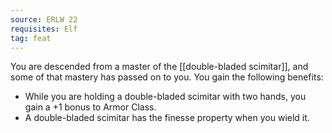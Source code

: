 ```yaml
---
source: ERLW 22
requisites: Elf
tag: feat
---
```


You are descended from a master of the [[double-bladed scimitar]], and some of that mastery has passed on to you. You gain the following benefits:

- While you are holding a double-bladed scimitar with two hands, you gain a +1 bonus to Armor Class.
- A double-bladed scimitar has the finesse property when you wield it.


